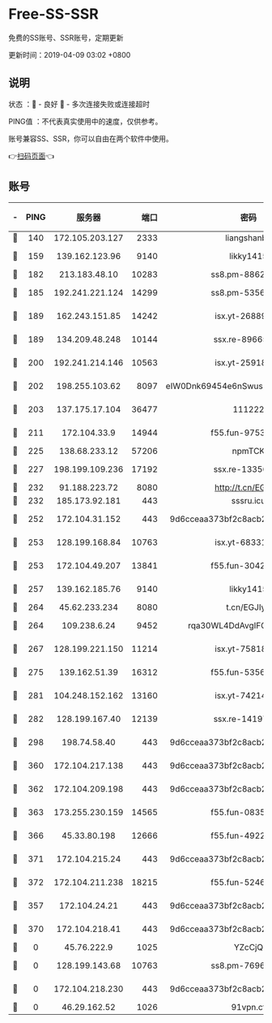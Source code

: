 # Free-SS-SSR

免费的SS账号、SSR账号，定期更新

更新时间：2019-04-09 03:02 +0800

## 说明

状态     ：🙂 - 良好 🙁 - 多次连接失败或连接超时

PING值   ：不代表真实使用中的速度，仅供参考。

账号兼容SS、SSR，你可以自由在两个软件中使用。

👉[扫码页面](https://liesauer.github.io/Free-SS-SSR/)👈

## 账号

|-|PING|服务器|端口|密码|加密方式|区域|
|:----:|:----:|:-----:|-----:|:----:|:----:|:----:|
|🙂|140|172.105.203.127|2333|liangshanbo|chacha20|JP|
|🙂|159|139.162.123.96|9140|likky1415|aes-256-cfb|JP|
|🙂|182|213.183.48.10|10283|ss8.pm-88628460|rc4-md5|RU|
|🙂|185|192.241.221.124|14299|ss8.pm-53565122|aes-256-cfb|US|
|🙂|189|162.243.151.85|14242|isx.yt-26889865|aes-256-cfb|US|
|🙂|189|134.209.48.248|10144|ssx.re-89665984|aes-256-cfb|US|
|🙂|200|192.241.214.146|10563|isx.yt-25918764|aes-256-cfb|US|
|🙂|202|198.255.103.62|8097|eIW0Dnk69454e6nSwuspv9DmS201tQ0D|aes-256-cfb|US|
|🙂|203|137.175.17.104|36477|111222|aes-256-cfb|CN|
|🙂|211|172.104.33.9|14944|f55.fun-97539524|aes-256-cfb|SG|
|🙂|225|138.68.233.12|57206|npmTCK|rc4-md5|US|
|🙂|227|198.199.109.236|17192|ssx.re-13356046|aes-256-cfb|US|
|🙂|232|91.188.223.72|8080|http://t.cn/EGJIyrl|rc4-md5|RU|
|🙂|232|185.173.92.181|443|sssru.icu|rc4-md5|RU|
|🙂|252|172.104.31.152|443|9d6cceaa373bf2c8acb22e60b6a58be6|aes-256-cfb|US|
|🙂|253|128.199.168.84|10763|isx.yt-68331101|aes-256-cfb|SG|
|🙂|253|172.104.49.207|13841|f55.fun-30420526|aes-256-cfb|SG|
|🙂|257|139.162.185.76|9140|likky1415|aes-256-cfb|DE|
|🙂|264|45.62.233.234|8080|t.cn/EGJIyrl|rc4-md5|CA|
|🙂|264|109.238.6.24|9452|rqa30WL4DdAvgIFG6Fs3znzTa|aes-256-cfb|FR|
|🙂|267|128.199.221.150|11214|isx.yt-75818921|aes-256-cfb|SG|
|🙂|275|139.162.51.39|16312|f55.fun-53567565|aes-256-cfb|SG|
|🙂|281|104.248.152.162|13160|isx.yt-74214168|aes-256-cfb|SG|
|🙂|282|128.199.167.40|12139|ssx.re-14197752|aes-256-cfb|SG|
|🙂|298|198.74.58.40|443|9d6cceaa373bf2c8acb22e60b6a58be6|aes-256-cfb|US|
|🙂|360|172.104.217.138|443|9d6cceaa373bf2c8acb22e60b6a58be6|aes-256-cfb|US|
|🙂|362|172.104.209.198|443|9d6cceaa373bf2c8acb22e60b6a58be6|aes-256-cfb|US|
|🙂|363|173.255.230.159|14565|f55.fun-08354460|aes-256-cfb|US|
|🙂|366|45.33.80.198|12666|f55.fun-49224409|aes-256-cfb|US|
|🙂|371|172.104.215.24|443|9d6cceaa373bf2c8acb22e60b6a58be6|aes-256-cfb|US|
|🙂|372|172.104.211.238|18215|f55.fun-52464374|aes-256-cfb|US|
|🙂|357|172.104.24.21|443|9d6cceaa373bf2c8acb22e60b6a58be6|aes-256-cfb|US|
|🙂|370|172.104.218.41|443|9d6cceaa373bf2c8acb22e60b6a58be6|aes-256-cfb|US|
|🙁|0|45.76.222.9|1025|YZcCjQ|rc4-md5|JP|
|🙁|0|128.199.143.68|10763|ss8.pm-76962074|aes-256-cfb|SG|
|🙁|0|172.104.218.230|443|9d6cceaa373bf2c8acb22e60b6a58be6|aes-256-cfb|US|
|🙁|0|46.29.162.52|1026|91vpn.cf|rc4-md5|RU|
